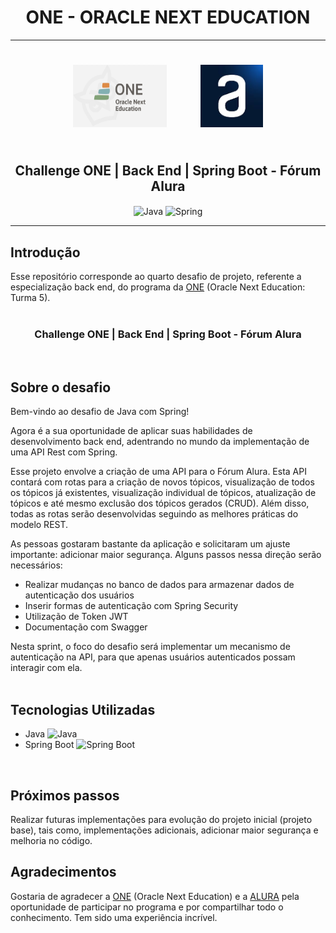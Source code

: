 # <div align="center">**ONE - ORACLE NEXT EDUCATION**</div>
---

<div align="center">
    <img src="imagens\one.png" width="150" height="100" hspace="25" style="margin: 25px">
    <img src="imagens\alura.png" width="100" height="100" hspace="25" style="margin: 25px">
 </div>

## <div align="center">**Challenge ONE | Back End | Spring Boot - Fórum Alura**</div>
 

<div align="center">   
    <img align="center" alt="Java" height="50" width="50" src="https://cdn.jsdelivr.net/gh/devicons/devicon/icons/java/java-original.svg">
    <img align="center" alt="Spring" height="70" width="100" src="https://cdn.jsdelivr.net/gh/devicons/devicon/icons/spring/spring-original-wordmark.svg">    
</div>

          
---

## Introdução

Esse repositório corresponde ao quarto desafio de projeto, referente a especialização back end, do programa da [ONE](https://www.oracle.com/br/education/oracle-next-education/) (Oracle Next Education: Turma 5).
<br><br>

### <div align="center">**Challenge ONE | Back End | Spring Boot - Fórum Alura**</div>  
<br>


## Sobre o desafio



Bem-vindo ao desafio de Java com Spring!

Agora é a sua oportunidade de aplicar suas habilidades de desenvolvimento back end, adentrando no mundo da implementação de uma API Rest com Spring.

Esse projeto envolve a criação de uma API para o Fórum Alura. Esta API contará com rotas para a criação de novos tópicos, visualização de todos os tópicos já existentes, visualização individual de tópicos, atualização de tópicos e até mesmo exclusão dos tópicos gerados (CRUD). Além disso, todas as rotas serão desenvolvidas seguindo as melhores práticas do modelo REST.

As pessoas gostaram bastante da aplicação e solicitaram um ajuste importante: adicionar maior segurança. Alguns passos nessa direção serão necessários:

- Realizar mudanças no banco de dados para armazenar dados de autenticação dos usuários
- Inserir formas de autenticação com Spring Security
- Utilização de Token JWT
- Documentação com Swagger

Nesta sprint, o foco do desafio será implementar um mecanismo de autenticação na API, para que apenas usuários autenticados possam interagir com ela.
<br><br>

## Tecnologias Utilizadas

- Java <img alt="Java" height="25" width="150" src="https://cdn.jsdelivr.net/gh/devicons/devicon/icons/java/java-original.svg">
- Spring Boot <img alt="Spring Boot" height="20" width="45" src="https://cdn.jsdelivr.net/gh/devicons/devicon/icons/spring/spring-original.svg">
<br>

## Próximos passos

Realizar futuras implementações para evolução do projeto inicial (projeto base), tais como, implementações adicionais, adicionar maior segurança e melhoria no código.


## Agradecimentos
Gostaria de agradecer a [ONE](https://www.oracle.com/br/education/oracle-next-education/) (Oracle Next Education) e a [ALURA](https://www.alura.com.br/) pela oportunidade de participar no programa e por compartilhar todo o conhecimento. Tem sido uma experiência incrível.
